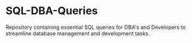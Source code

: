 # SQL-DBA-Queries
Repository containing essential SQL queries for DBA's and Developers to streamline database management and development tasks.
